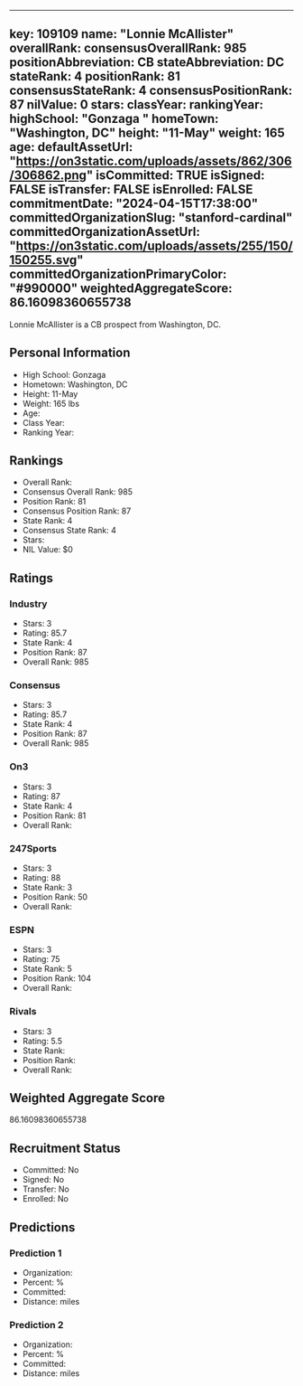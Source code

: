 ---
  key: 109109
  name: "Lonnie McAllister"
  overallRank: 
  consensusOverallRank: 985
  positionAbbreviation: CB
  stateAbbreviation: DC
  stateRank: 4
  positionRank: 81
  consensusStateRank: 4
  consensusPositionRank: 87
  nilValue: 0
  stars: 
  classYear: 
  rankingYear: 
  highSchool: "Gonzaga "
  homeTown: "Washington, DC"
  height: "11-May"
  weight: 165
  age: 
  defaultAssetUrl: "https://on3static.com/uploads/assets/862/306/306862.png"
  isCommitted: TRUE
  isSigned: FALSE
  isTransfer: FALSE
  isEnrolled: FALSE
  commitmentDate: "2024-04-15T17:38:00"
  committedOrganizationSlug: "stanford-cardinal"
  committedOrganizationAssetUrl: "https://on3static.com/uploads/assets/255/150/150255.svg"
  committedOrganizationPrimaryColor: "#990000"
  weightedAggregateScore: 86.16098360655738
  ---
  
  Lonnie McAllister is a CB prospect from Washington, DC.
  
  ## Personal Information
  - High School: Gonzaga 
  - Hometown: Washington, DC
  - Height: 11-May
  - Weight: 165 lbs
  - Age: 
  - Class Year: 
  - Ranking Year: 
  
  ## Rankings
  - Overall Rank: 
  - Consensus Overall Rank: 985
  - Position Rank: 81
  - Consensus Position Rank: 87
  - State Rank: 4
  - Consensus State Rank: 4
  - Stars: 
  - NIL Value: $0
  
  ## Ratings
  
  ### Industry
  - Stars: 3
  - Rating: 85.7
  - State Rank: 4
  - Position Rank: 87
  - Overall Rank: 985
  
  ### Consensus
  - Stars: 3
  - Rating: 85.7
  - State Rank: 4
  - Position Rank: 87
  - Overall Rank: 985
  
  ### On3
  - Stars: 3
  - Rating: 87
  - State Rank: 4
  - Position Rank: 81
  - Overall Rank: 
  
  ### 247Sports
  - Stars: 3
  - Rating: 88
  - State Rank: 3
  - Position Rank: 50
  - Overall Rank: 
  
  ### ESPN
  - Stars: 3
  - Rating: 75
  - State Rank: 5
  - Position Rank: 104
  - Overall Rank: 
  
  ### Rivals
  - Stars: 3
  - Rating: 5.5
  - State Rank: 
  - Position Rank: 
  - Overall Rank: 
  
  ## Weighted Aggregate Score
  86.16098360655738
  
  ## Recruitment Status
  - Committed: No
  - Signed: No
  - Transfer: No
  - Enrolled: No
  
  
  
  ## Predictions
  
  ### Prediction 1
  - Organization: 
  - Percent: %
  - Committed: 
  - Distance:  miles
  
  ### Prediction 2
  - Organization: 
  - Percent: %
  - Committed: 
  - Distance:  miles
  